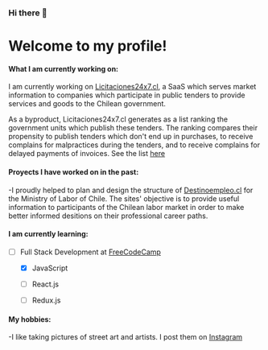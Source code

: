 ### Hi there 👋

<!--
**andresmascl/andresmascl** is a ✨ _special_ ✨ repository because its `README.md` (this file) appears on your GitHub profile.

Here are some ideas to get you started:

- 🔭 I’m currently working on ...
- 🌱 I’m currently learning ...
- 👯 I’m looking to collaborate on ...
- 🤔 I’m looking for help with ...
- 💬 Ask me about ...
- 📫 How to reach me: ...
- 😄 Pronouns: ...
- ⚡ Fun fact: ...
-->

# Welcome to my profile!




#### What I am currently working on:

I am currently working on [Licitaciones24x7.cl](https://licitaciones24x7.cl), a SaaS which serves market information to companies which participate in public tenders to provide services and goods to the Chilean government.

As a byproduct, Licitaciones24x7.cl generates as a list ranking the government units which publish these tenders.  The ranking compares their propensity to publish tenders which don't end up in purchases, to receive complains for malpractices during the tenders, and to receive complains for delayed payments of invoices.  See the list [here](https://info.licitaciones24x7.cl/demandantes-del-estado)




#### Proyects I have worked on in the past:
-I proudly helped to plan and design the structure of [Destinoempleo.cl](https://destinoempleo.cl) for the Ministry of Labor of Chile.  The sites' objective is to provide useful information to participants of the Chilean labor market in order to make better informed desitions on their professional career paths.


#### I am currently learning:
- [ ] Full Stack Development at [FreeCodeCamp](https://freecodecamp.org)
    - [x] JavaScript
    - [ ] React.js
    - [ ] Redux.js


#### My hobbies:
-I like taking pictures of street art and artists.  I post them on [Instagram](https://www.instagram.com/fotocondriacoterminal/)

